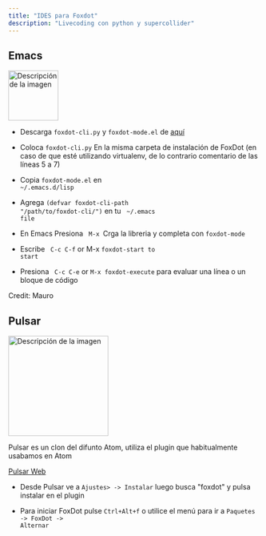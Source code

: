```yaml
---
title: "IDES para Foxdot"
description: "Livecoding con python y supercollider"
---
```




## Emacs 

<img src="https://foxdot.org/static/images/emacs-logo.png" alt="Descripción de la imagen" width="100" >

* Descarga <code>foxdot-cli.py</code> y <code>foxdot-mode.el</code> de [aquí](https://gist.github.com/lvm/c84e4d5ca54f1db256eaa6c98db5b141)

* Coloca <code>foxdot-cli.py</code> En la misma carpeta de instalación de FoxDot  (en caso de que esté utilizando virtualenv, de lo contrario comentario de las líneas 5 a 7)

* Copia <code>foxdot-mode.el</code> en <code> ~/.emacs.d/lisp</code>

* Agrega <code>(defvar foxdot-cli-path "/path/to/foxdot-cli/")</code> en tu <code > ~/.emacs file</code>

* En Emacs Presiona <code> M-x </code>Crga la libreria y completa con  <code >foxdot-mode</code>

* Escribe <code> C-c C-f</code> or M-x <code>foxdot-start to start</code>

* Presiona <code> C-c C-e</code> or <code>M-x foxdot-execute</code> para evaluar una línea o un bloque de código

Credit: Mauro



## Pulsar 

<img src="https://pulsar-edit.dev/logo-name-navbar-light.svg" alt="Descripción de la imagen" width="200">


Pulsar es un clon del difunto Atom, utiliza el plugin que habitualmente usabamos en Atom 

[Pulsar Web](https://pulsar-edit.dev/)

* Desde Pulsar ve a <code>Ajustes> -> Instalar</code> luego busca "foxdot" y pulsa instalar en el plugin

* Para iniciar FoxDot pulse <code>Ctrl+Alt+f</code> o utilice el menú para ir a <code>Paquetes -> FoxDot -> Alternar</code>
